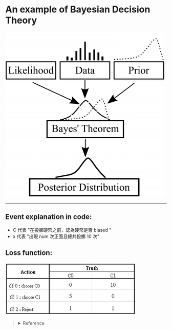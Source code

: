 # An example of Bayesian Decision Theory

![Ba](/Image/Bayes.png)

---

## Event explanation in code:
* C 代表 "在投擲硬幣之前，認為硬幣是否 biased "
* x 代表 "出現 num 次正面且總共投擲 10 次"

## Loss function:

![loss](/Image/loss.png)

> <details>
>  <summary>Reference</summary>
>    * <a href="https://numustafa.medium.com/basics-of-machine-learning-understanding-bayesian-decision-theory-eb54ed405">Basics of Machine Learning: Understanding Bayesian Decision Theory</a><br>
> </details>